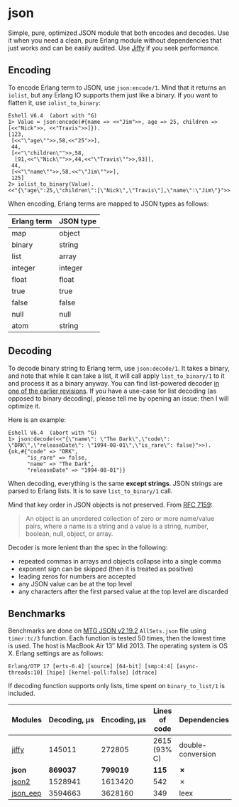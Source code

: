 json
====

Simple, pure, optimized JSON module that both encodes and decodes.
Use it when you need a clean, pure Erlang module without dependencies that just works
and can be easily audited. Use [Jiffy][] if you seek performance.

Encoding
--------

To encode Erlang term to JSON, use `json:encode/1`. Mind that it returns
an `iolist`, but any Erlang IO supports them just like a binary. If you
want to flatten it, use `iolist_to_binary`:

```
Eshell V6.4  (abort with ^G)
1> Value = json:encode(#{name => <<"Jim">>, age => 25, children => [<<"Nick">>, <<"Travis">>]}).
[123,
 [<<"\"age\"">>,58,<<"25">>],
 44,
 [<<"\"children\"">>,58,
  [91,<<"\"Nick\"">>,44,<<"\"Travis\"">>,93]],
 44,
 [<<"\"name\"">>,58,<<"\"Jim\"">>],
 125]
2> iolist_to_binary(Value).
<<"{\"age\":25,\"children\":[\"Nick\",\"Travis\"],\"name\":\"Jim\"}">>
```

When encoding, Erlang terms are mapped to JSON types as follows:

Erlang term | JSON type
------------|----------
map         | object
binary      | string
list        | array
integer     | integer
float       | float
true        | true
false       | false
null        | null
atom        | string

Decoding
--------

To decode binary string to Erlang term, use `json:decode/1`. It takes a binary, and note that while
it can take a list, it will call apply `list_to_binary/1` to it and process it as a binary anyway.
You can find list-powered decoder [in one of the earlier revisions][decode-list]. If you have a use-case for
list decoding (as opposed to binary decoding), please tell me by opening an issue: then I will optimize it.

[decode-list]: https://github.com/yegortimoschenko/json/blob/3bdc3e7b7bb285ca3405bdcd86bb203e8eb93a1f/src/json.erl

Here is an example: 

```
Eshell V6.4  (abort with ^G)
1> json:decode(<<"{\"name\": \"The Dark\",\"code\": \"DRK\",\"releaseDate\": \"1994-08-01\",\"is_rare\": false}">>).
{ok,#{"code" => "DRK",
      "is_rare" => false,
      "name" => "The Dark",
      "releaseDate" => "1994-08-01"}}
```

When decoding, everything is the same **except strings**. JSON strings are parsed to Erlang lists.
It is to save `list_to_binary/1` call.

Mind that key order in JSON objects is not preserved. From [RFC 7159](http://www.rfc-editor.org/rfc/rfc7159.txt):

> An object is an unordered collection of zero or more name/value pairs,
> where a name is a string and a value is a string, number, boolean, null, object, or array.

Decoder is more lenient than the spec in the following:

* repeated commas in arrays and objects collapse into a single comma
* exponent sign can be skipped (then it is treated as positive)
* leading zeros for numbers are accepted
* any JSON value can be at the top level
* any characters after the first parsed value at the top level are discarded

Benchmarks
----------

Benchmarks are done on [MTG JSON v2.19.2](http://mtgjson.com) `AllSets.json` file
using `timer:tc/3` function. Each function is tested 50 times, then the lowest time is used.
The host is MacBook Air 13″ Mid 2013. The operating system is OS X. Erlang settings are as follows:

```
Erlang/OTP 17 [erts-6.4] [source] [64-bit] [smp:4:4] [async-threads:10] [hipe] [kernel-poll:false] [dtrace]
```

If decoding function supports only lists, time spent on `binary_to_list/1` is included.

Modules      | Decoding, μs | Encoding, μs | Lines of code    | Dependencies      | Pure?
-------------|--------------|--------------|------------------|-------------------|------
[jiffy][]    | 145011       | 272805       | 2615 (93% C)     | double-conversion | ✗
**json**     | **869037**   | **799019**   | **115**          | **✗**             | **✓**
[json2][]    | 1528941      | 1613420      | 542              | ✗                 | ✓
[json_eep][] | 3594663      | 3628160      | 349              | leex              | ✓

[Jiffy]: https://github.com/davisp/jiffy
[json2]: https://github.com/klacke/yaws/blob/master/src/json2.erl
[json_eep]: https://github.com/jchris/erlang-json-eep-parser
